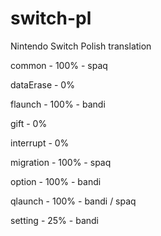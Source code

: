 # switch-pl
Nintendo Switch Polish translation

common - 100% - spaq

dataErase - 0%

flaunch - 100% - bandi

gift - 0%

interrupt - 0%

migration - 100% - spaq

option - 100% - bandi

qlaunch - 100% - bandi / spaq

setting - 25% - bandi
